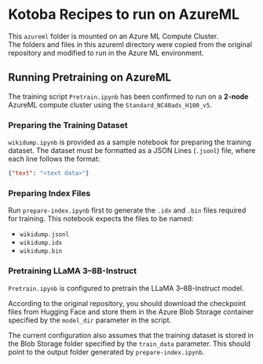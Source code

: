 # Kotoba Recipes to run on AzureML

This `azureml` folder is mounted on an Azure ML Compute Cluster.
<br>The folders and files in this azureml directory were copied from the original repository and modified to run in the Azure ML environment.

## Running Pretraining on AzureML

The training script `Pretrain.ipynb` has been confirmed to run on a **2-node** AzureML compute cluster using the `Standard_NC40ads_H100_v5`.

### Preparing the Training Dataset

`wikidump.ipynb` is provided as a sample notebook for preparing the training dataset. The dataset must be formatted as a JSON Lines (`.jsonl`) file, where each line follows the format:

```json
{"text": "<text data>"}
```

### Preparing Index Files

Run `prepare-index.ipynb` first to generate the `.idx` and `.bin` files required for training. This notebook expects the files to be named:

- `wikidump.jsonl`
- `wikidump.idx`
- `wikidump.bin`

### Pretraining LLaMA 3–8B-Instruct

`Pretrain.ipynb` is configured to pretrain the LLaMA 3–8B-Instruct model.

According to the original repository, you should download the checkpoint files from Hugging Face and store them in the Azure Blob Storage container specified by the `model_dir` parameter in the script.

The current configuration also assumes that the training dataset is stored in the Blob Storage folder specified by the `train_data` parameter. This should point to the output folder generated by `prepare-index.ipynb`.
